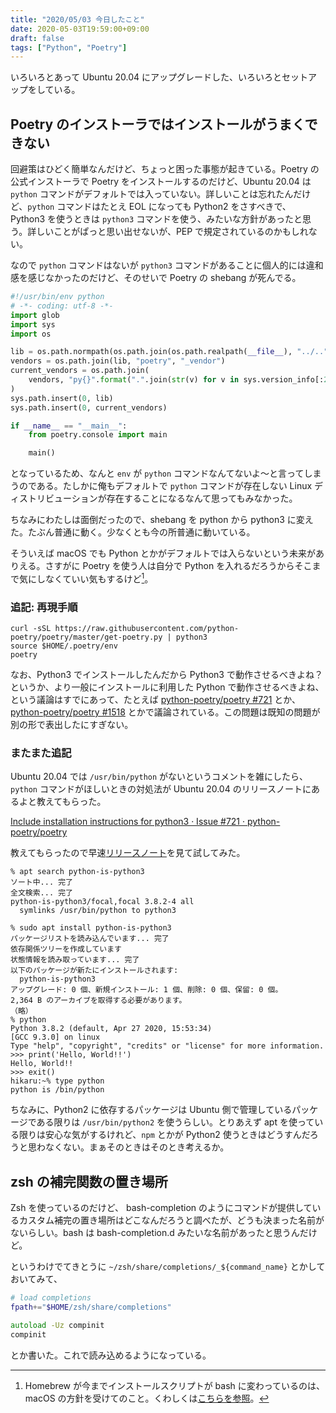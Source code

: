 ```yaml
---
title: "2020/05/03 今日したこと"
date: 2020-05-03T19:59:00+09:00
draft: false
tags: ["Python", "Poetry"]
---
```


いろいろとあって Ubuntu 20.04 にアップグレードした、いろいろとセットアップをしている。

## Poetry のインストーラではインストールがうまくできない

回避策はひどく簡単なんだけど、ちょっと困った事態が起きている。Poetry の公式インストーラで Poetry をインストールするのだけど、Ubuntu 20.04 は `python` コマンドがデフォルトでは入っていない。詳しいことは忘れたんだけど、`python` コマンドはたとえ EOL になっても Python2 をさすべきで、Python3 を使うときは `python3` コマンドを使う、みたいな方針があったと思う。詳しいことがぱっと思い出せないが、PEP で規定されているのかもしれない。

なので `python` コマンドはないが `python3` コマンドがあることに個人的には違和感を感じなかったのだけど、そのせいで Poetry の shebang が死んでる。

```python
#!/usr/bin/env python
# -*- coding: utf-8 -*-
import glob
import sys
import os

lib = os.path.normpath(os.path.join(os.path.realpath(__file__), "../..", "lib"))
vendors = os.path.join(lib, "poetry", "_vendor")
current_vendors = os.path.join(
    vendors, "py{}".format(".".join(str(v) for v in sys.version_info[:2]))
)
sys.path.insert(0, lib)
sys.path.insert(0, current_vendors)

if __name__ == "__main__":
    from poetry.console import main

    main()
```

となっているため、なんと `env` が `python` コマンドなんてないよ〜と言ってしまうのである。たしかに俺もデフォルトで `python` コマンドが存在しない Linux ディストリビューションが存在することになるなんて思ってもみなかった。

ちなみにわたしは面倒だったので、shebang を python から python3 に変えた。たぶん普通に動く。少なくとも今の所普通に動いている。

そういえば macOS でも Python とかがデフォルトでは入らないという未来がありえる。さすがに Poetry を使う人は自分で Python を入れるだろうからそこまで気にしなくていい気もするけど[^1]。

[^1]: Homebrew が今までインストールスクリプトが bash に変わっているのは、macOS の方針を受けてのこと。くわしくは[こちらを参照](https://itchyny.hatenablog.com/entry/2020/03/03/100000)。

### 追記: 再現手順

```
curl -sSL https://raw.githubusercontent.com/python-poetry/poetry/master/get-poetry.py | python3
source $HOME/.poetry/env
poetry
```

なお、Python3 でインストールしたんだから Python3 で動作させるべきよね？というか、より一般にインストールに利用した Python で動作させるべきよね、という議論はすでにあって、たとえば [python-poetry/poetry #721](https://github.com/python-poetry/poetry/issues/721) とか、[python-poetry/poetry #1518](https://github.com/python-poetry/poetry/pull/1518) とかで議論されている。この問題は既知の問題が別の形で表出したにすぎない。

### またまた追記

Ubuntu 20.04 では `/usr/bin/python` がないというコメントを雑にしたら、 `python` コマンドがほしいときの対処法が Ubuntu 20.04 のリリースノートにあるよと教えてもらった。

[Include installation instructions for python3 · Issue #721 · python-poetry/poetry](https://github.com/python-poetry/poetry/issues/721#issuecomment-623399861)

教えてもらったので早速[リリースノート](https://wiki.ubuntu.com/FocalFossa/ReleaseNotes#Python3_by_default)を見て試してみた。

```
% apt search python-is-python3
ソート中... 完了
全文検索... 完了  
python-is-python3/focal,focal 3.8.2-4 all
  symlinks /usr/bin/python to python3

% sudo apt install python-is-python3
パッケージリストを読み込んでいます... 完了
依存関係ツリーを作成しています                
状態情報を読み取っています... 完了
以下のパッケージが新たにインストールされます:
  python-is-python3
アップグレード: 0 個、新規インストール: 1 個、削除: 0 個、保留: 0 個。
2,364 B のアーカイブを取得する必要があります。
（略）
% python
Python 3.8.2 (default, Apr 27 2020, 15:53:34) 
[GCC 9.3.0] on linux
Type "help", "copyright", "credits" or "license" for more information.
>>> print('Hello, World!!')
Hello, World!!
>>> exit()
hikaru:~% type python
python is /bin/python
```

ちなみに、Python2 に依存するパッケージは Ubuntu 側で管理しているパッケージである限りは `/usr/bin/python2` を使うらしい。とりあえず apt を使っている限りは安心な気がするけれど、`npm` とかが Python2 使うときはどうすんだろうと思わなくない。まぁそのときはそのとき考えるか。

## zsh の補完関数の置き場所

Zsh を使っているのだけど、 bash-completion のようにコマンドが提供しているカスタム補完の置き場所はどこなんだろうと調べたが、どうも決まった名前がないらしい。bash は bash-completion.d みたいな名前があったと思うんだけど。

というわけでてきとうに `~/zsh/share/completions/_${command_name}` とかしておいてみて、

```zsh
# load completions
fpath+="$HOME/zsh/share/completions"

autoload -Uz compinit
compinit
```

とか書いた。これで読み込めるようになっている。
